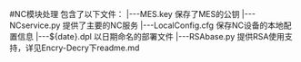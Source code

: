 #NC模块处理
    包含了以下文件：
    |---MES.key                     保存了MES的公钥
    |---NCservice.py                提供了主要的NC服务
    |---LocalConfig.cfg             保存NC设备的本地配置信息
    |---${date}.dpl                 以日期命名的部署文件
    |---RSAbase.py                  提供RSA使用支持，详见Encry-Decry下readme.md